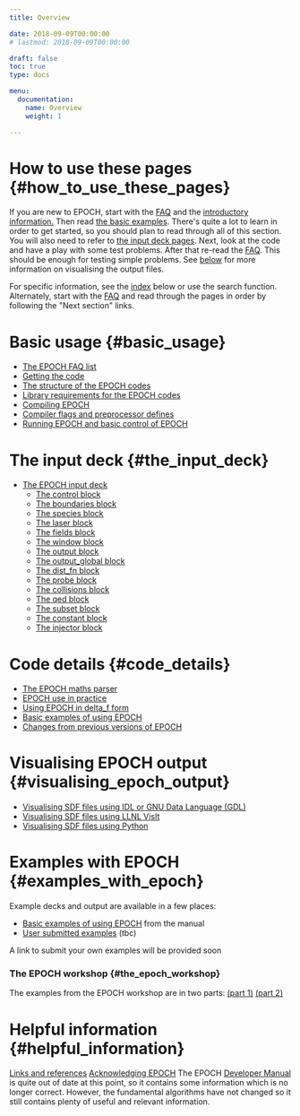 ```yaml
---
title: Overview

date: 2018-09-09T00:00:00
# lastmod: 2018-09-09T00:00:00

draft: false
toc: true
type: docs

menu:
  documentation:
    name: Overview
    weight: 1

---
```


# How to use these pages {#how_to_use_these_pages}

If you are new to EPOCH, start with the [FAQ][FAQ] and
the [ introductory information.](#basic_usage) Then read [the
basic examples][Basic_examples]. There's quite a lot to
learn in order to get started, so you should plan to read through all of
this section. You will also need to refer to [the input deck
pages][input_deck]. Next, look at the code and have a
play with some test problems. After that re-read the
[FAQ][FAQ]. This should be enough for testing simple
problems. See [below](#visualising_epoch_output) for more
information on visualising the output files.

For specific information, see the
[index](#epoch_manual_index) below or use the search
function. Alternately, start with the [FAQ][FAQ] and
read through the pages in order by following the "Next section" links.

# Basic usage {#basic_usage}

-   [The EPOCH FAQ list][FAQ]
-   [Getting the code][FAQ__how_do_i_obtain_the_code]
-   [The structure of the EPOCH codes][Structure]
-   [Library requirements for the EPOCH codes][Libraries]
-   [Compiling EPOCH][Compiling]
-   [Compiler flags and preprocessor defines][Compiler_Flags]
-   [Running EPOCH and basic control of EPOCH][Running]

# The input deck {#the_input_deck}

-   [The EPOCH input deck][input_deck]
    * [The control block][input_deck_control]
    * [The boundaries block][input_deck_boundaries]
    * [The species block][input_deck_species]
    * [The laser block][input_deck_laser]
    * [The fields block][input_deck_fields]
    * [The window block][input_deck_window]
    * [The output block][input_deck_output_block]
    * [The output_global block][input_deck_output_global]
    * [The dist_fn block][input_deck_dist_fn]
    * [The probe block][input_deck_probe]
    * [The collisions block][input_deck_collisions]
    * [The qed block][input_deck_qed]
    * [The subset block][input_deck_subset]
    * [The constant block][input_deck_constant]
    * [The injector block][Input_deck_injector]

# Code details {#code_details}

-   [The EPOCH maths parser][maths_parser]
-   [EPOCH use in practice][Using_EPOCH_in_practice]
-   [Using EPOCH in delta_f form][Using_delta_f]
-   [Basic examples of using EPOCH][Basic_examples]
-   [Changes from previous versions of EPOCH][Previous_versions]

# Visualising EPOCH output {#visualising_epoch_output}

- [Visualising SDF files using IDL or GNU Data
  Language (GDL)][Visualising_SDF_files_with_IDL_or_GDL]
- [Visualising SDF files using LLNL VisIt][Visualising_SDF_files_with_LLNL_VisIt]
- [Visualising SDF files using Python][Python]

# Examples with EPOCH {#examples_with_epoch}

Example decks and output are available in a few places:

-   [Basic examples of using EPOCH][Basic_examples]
    from the manual
-   [User submitted examples][Landing] (tbc)

A link to submit your own examples will be provided soon

### The EPOCH workshop {#the_epoch_workshop}

The examples from the EPOCH workshop are in two parts: [(part
1)][Workshop_examples] [(part
2)][Workshop_examples_continued]

# Helpful information {#helpful_information}

[Links and references][Links]
[Acknowledging EPOCH][Acknowledging_EPOCH]
The EPOCH [Developer
Manual](https://cfsa-pmw.warwick.ac.uk/EPOCH/epoch/wikis/Downloads) is
quite out of date at this point, so it contains some information which
is no longer correct. However, the fundamental algorithms have not
changed so it still contains plenty of useful and relevant information.


<!-- ########################  Cross references  ######################## -->


[Acknowledging_EPOCH]: /tutorial/acknowledging_epoch
[Basic_examples]: /tutorial/basic_examples
[Basic_examples__focussing_a_gaussian_beam]: /tutorial/basic_examples/#focussing_a_gaussian_beam
[Binary_files]: /tutorial/binary_files
[Calculable_particle_properties]: /tutorial/calculable_particle_properties
[Compiler_Flags]: /tutorial/compiler_flags
[Compiling]: /tutorial/compiling
[FAQ]: /tutorial/faq
[FAQ__how_do_i_obtain_the_code]: /tutorial/faq/#how_do_i_obtain_the_code
[Input_deck]: /tutorial/input_deck
[Input_deck_adf]: /tutorial/input_deck_adf
[Input_deck_boundaries]: /tutorial/input_deck_boundaries
[Input_deck_boundaries__cpml_boundary_conditions]: /tutorial/input_deck_boundaries/#cpml_boundary_conditions
[Input_deck_boundaries__thermal_boundary_conditions]: /tutorial/input_deck_boundaries/#thermal_boundary_conditions
[Input_deck_collisions]: /tutorial/input_deck_collisions
[Input_deck_constant]: /tutorial/input_deck_constant
[Input_deck_control]: /tutorial/input_deck_control
[Input_deck_control__basics]: /tutorial/input_deck_control/#basics
[Input_deck_control__maxwell_solvers]: /tutorial/input_deck_control/#maxwell_solvers
[Input_deck_control__requesting_output_dumps_at_run_time]: /tutorial/input_deck_control/#requesting_output_dumps_at_run_time
[Input_deck_control__stencil_block]: /tutorial/input_deck_control/#stencil_block
[Input_deck_control__strided_current_filtering]: /tutorial/input_deck_control/#strided_current_filtering
[Input_deck_dist_fn]: /tutorial/input_deck_dist_fn
[Input_deck_fields]: /tutorial/input_deck_fields
[Input_deck_injector]: /tutorial/input_deck_injector
[Input_deck_injector__keys]: /tutorial/input_deck_injector/#keys
[Input_deck_laser]: /tutorial/input_deck_laser
[Input_deck_operator]: /tutorial/input_deck_operator
[Input_deck_output__directives]: /tutorial/input_deck_output/#directives
[Input_deck_output_block]: /tutorial/input_deck_output_block
[Input_deck_output_block__derived_variables]: /tutorial/input_deck_output_block/#derived_variables
[Input_deck_output_block__directives]: /tutorial/input_deck_output_block/#directives
[Input_deck_output_block__dumpmask]: /tutorial/input_deck_output_block/#dumpmask
[Input_deck_output_block__multiple_output_blocks]: /tutorial/input_deck_output_block/#multiple_output_blocks
[Input_deck_output_block__particle_variables]: /tutorial/input_deck_output_block/#particle_variables
[Input_deck_output_block__single-precision_output]: /tutorial/input_deck_output_block/#single-precision_output
[Input_deck_output_global]: /tutorial/input_deck_output_global
[Input_deck_particle_file]: /tutorial/input_deck_particle_file
[Input_deck_probe]: /tutorial/input_deck_probe
[Input_deck_qed]: /tutorial/input_deck_qed
[Input_deck_species]: /tutorial/input_deck_species
[Input_deck_species__arbitrary_distribution_functions]: /tutorial/input_deck_species/#arbitrary_distribution_functions
[Input_deck_species__ionisation]: /tutorial/input_deck_species/#ionisation
[Input_deck_species__maxwell_juttner_distributions]: /tutorial/input_deck_species/#maxwell_juttner_distributions
[Input_deck_species__particle_migration_between_species]: /tutorial/input_deck_species/#particle_migration_between_species
[Input_deck_species__species_boundary_conditions]: /tutorial/input_deck_species/#species_boundary_conditions
[Input_deck_subset]: /tutorial/input_deck_subset
[Input_deck_window]: /tutorial/input_deck_window
[Landing]: /tutorial/landing
[Landing_Page]: /tutorial/landing_page
[Libraries]: /tutorial/libraries
[Links]: /tutorial/links
[Maths_parser]: /tutorial/Maths_parser
[Maths_parser__functions]: /tutorial/maths_parser/#functions
[Non-thermal_initial_conditions]: /tutorial/non-thermal_initial_conditions
[Previous_versions]: /tutorial/previous_versions
[Python]: /tutorial/python
[Running]: /tutorial/running
[SDF_Landing_Page]: /tutorial/sdf_landing_page
[Structure]: /tutorial/structure
[Using_EPOCH_in_practice]: /tutorial/Using_EPOCH_in_practice
[Using_EPOCH_in_practice__manually_overriding_particle_parameters_set_by_the_autoloader]: /tutorial/using_epoch_in_practice/#manually_overriding_particle_parameters_set_by_the_autoloader
[Using_EPOCH_in_practice__parameterising_input_decks]: /tutorial/using_epoch_in_practice/#parameterising_input_decks
[Using_delta_f]: /tutorial/using_delta_f
[Visualising_SDF_files_with_IDL_or_GDL]: /tutorial/visualising_sdf_files_with_idl_or_gdl
[Visualising_SDF_files_with_LLNL_VisIt]: /tutorial/visualising_sdf_files_with_llnl_visit
[Workshop_examples]: /tutorial/workshop_examples
[Workshop_examples__a_2d_laser]: /tutorial/workshop_examples/#a_2d_laser
[Workshop_examples__a_basic_em-field_simulation]: /tutorial/workshop_examples/#a_basic_em-field_simulation
[Workshop_examples__getting_the_example_decks_for_this_workshop]: /tutorial/workshop_examples/#getting_the_example_decks_for_this_workshop
[Workshop_examples__specifying_particle_species]: /tutorial/workshop_examples/#specifying_particle_species
[Workshop_examples_continued]: /tutorial/workshop_examples_continued
